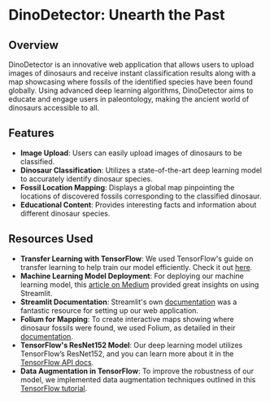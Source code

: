 # DinoDetector: Unearth the Past

## Overview
DinoDetector is an innovative web application that allows users to upload images of dinosaurs and receive instant classification results along with a map showcasing where fossils of the identified species have been found globally. Using advanced deep learning algorithms, DinoDetector aims to educate and engage users in paleontology, making the ancient world of dinosaurs accessible to all.

## Features
- **Image Upload**: Users can easily upload images of dinosaurs to be classified.
- **Dinosaur Classification**: Utilizes a state-of-the-art deep learning model to accurately identify dinosaur species.
- **Fossil Location Mapping**: Displays a global map pinpointing the locations of discovered fossils corresponding to the classified dinosaur.
- **Educational Content**: Provides interesting facts and information about different dinosaur species.

## Resources Used

- **Transfer Learning with TensorFlow**: We used TensorFlow's guide on transfer learning to help train our model efficiently. Check it out [here](https://www.tensorflow.org/tutorials/images/transfer_learning).
- **Machine Learning Model Deployment**: For deploying our machine learning model, this [article on Medium](https://bamblebam.medium.com/how-to-deploy-your-machine-learning-model-using-streamlit-925368b266ad) provided great insights on using Streamlit.
- **Streamlit Documentation**: Streamlit's own [documentation](https://docs.streamlit.io/) was a fantastic resource for setting up our web application.
- **Folium for Mapping**: To create interactive maps showing where dinosaur fossils were found, we used Folium, as detailed in their [documentation](https://python-visualization.github.io/folium/latest/).
- **TensorFlow's ResNet152 Model**: Our deep learning model utilizes TensorFlow’s ResNet152, and you can learn more about it in the [TensorFlow API docs](https://www.tensorflow.org/api_docs/python/tf/keras/applications/ResNet152).
- **Data Augmentation in TensorFlow**: To improve the robustness of our model, we implemented data augmentation techniques outlined in this [TensorFlow tutorial](https://www.tensorflow.org/tutorials/images/data_augmentation).


